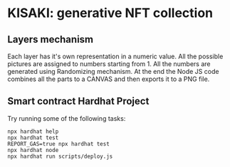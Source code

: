 # KISAKI: generative NFT collection

## Layers mechanism

Each layer has it's own representation in a numeric value. All the possible pictures are assigned to numbers starting from 1.
All the numbers are generated using Randomizing mechanism.
At the end the Node JS code combines all the parts to a CANVAS and then exports it to a PNG file.

## Smart contract Hardhat Project

Try running some of the following tasks:

```shell
npx hardhat help
npx hardhat test
REPORT_GAS=true npx hardhat test
npx hardhat node
npx hardhat run scripts/deploy.js
```

